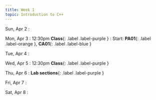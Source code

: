 ```yaml
---
title: Week 1
topic: Introduction to C++
---
```

Sun, Apr 2
: [](#)

Mon, Apr 3
: 12:30pm **Class**{: .label .label-purple }
: Start: **PA01**{: .label .label-orange }, **CA01**{: .label .label-blue }

Tue, Apr 4
: [](#)

Wed, Apr 5
: 12:30pm **Class**{: .label .label-purple }

Thu, Apr 6
: **Lab sections**{: .label .label-purple }

Fri, Apr 7
: [](#)

Sat, Apr 8
: [](#)

